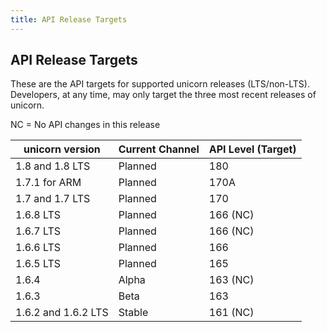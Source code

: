 ```yaml
---
title: API Release Targets
---
```

## API Release Targets
These are the API targets for supported unicorn releases (LTS/non-LTS). Developers, at any time, may only target the three most recent releases of unicorn.

NC = No API changes in this release

| unicorn version | Current Channel | API Level (Target) |
|-----------------|-----------------|--------------------|
| 1.8 and 1.8 LTS | Planned | 180 |
| 1.7.1 for ARM | Planned | 170A |
| 1.7 and 1.7 LTS | Planned | 170 | 
| 1.6.8 LTS | Planned | 166 (NC) |
| 1.6.7 LTS | Planned | 166 (NC) |
| 1.6.6 LTS | Planned | 166 |
| 1.6.5 LTS | Planned | 165 |
| 1.6.4 | Alpha | 163 (NC) |
| 1.6.3 | Beta | 163 |
| 1.6.2 and 1.6.2 LTS | Stable | 161 (NC) |
